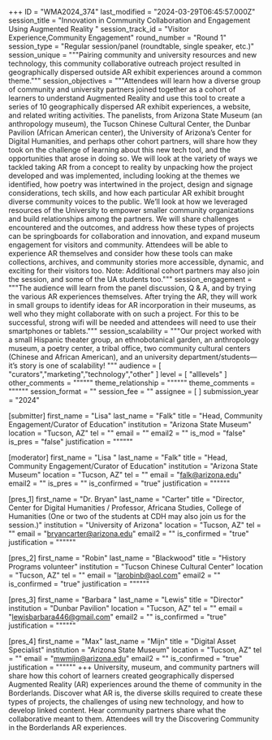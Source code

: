 +++
ID = "WMA2024_374"
last_modified = "2024-03-29T06:45:57.000Z"
session_title = "Innovation in Community Collaboration and Engagement Using Augmented Reality "
session_track_id = "Visitor Experience,Community Engagement"
round_number = "Round 1"
session_type = "Regular session/panel (roundtable, single speaker, etc.)"
session_unique = """Pairing community and university resources and new technology, this community collaborative outreach project resulted in geographically dispersed outside AR exhibit experiences around a common theme."""
session_objectives = """Attendees will learn how a diverse group of community and university partners joined together as a cohort of learners to understand Augmented Reality and use this tool to create a series of 10 geographically dispersed AR exhibit experiences, a website, and related writing activities. The panelists, from Arizona State Museum (an anthropology museum), the Tucson Chinese Cultural Center, the Dunbar Pavilion (African American center), the University of Arizona’s Center for Digital Humanities, and perhaps other cohort partners, will share how they took on the challenge of learning about this new tech tool, and the opportunities that arose in doing so. We will look at the variety of ways we tackled taking AR from a concept to reality by unpacking how the project developed and was implemented, including looking at the themes we identified, how poetry was intertwined in the project, design and signage considerations, tech skills, and how each particular AR exhibit brought diverse community voices to the public. We’ll look at how we leveraged resources of the University to empower smaller community organizations and build relationships among the partners. We will share challenges encountered and the outcomes, and address how these types of projects can be springboards for collaboration and innovation, and expand museum engagement for visitors and community. Attendees will be able to experience AR themselves and consider how these tools can make collections, archives, and community stories more accessible, dynamic, and exciting for their visitors too.
Note: Additional cohort partners may also join the session, and some of the UA students too."""
session_engagement = """The audience will learn from the panel discussion, Q & A, and by trying the various AR experiences themselves. After trying the AR, they will work in small groups to identify ideas for AR incorporation in their museums, as well who they might collaborate with on such a project. For this to be successful, strong wifi will be needed and attendees will need to use their smartphones or tablets."""
session_scalability = """Our project worked with a small Hispanic theater group, an ethnobotanical garden, an anthropology museum, a poetry center, a tribal office, two community cultural centers (Chinese and African American), and an university department/students—it’s story is one of scalability!
"""
audience = [ "curators","marketing","technology","other" ]
level = [ "alllevels" ]
other_comments = """"""
theme_relationship = """"""
theme_comments = """"""
session_format = ""
session_fee = ""
assignee = [  ]
submission_year = "2024"

[submitter]
first_name = "Lisa"
last_name = "Falk"
title = "Head, Community Engagement/Curator of Education"
institution = "Arizona State Museum"
location = "Tucson, AZ"
tel = ""
email = ""
email2 = ""
is_mod = "false"
is_pres = "false"
justification = """"""

[moderator]
first_name = "Lisa "
last_name = "Falk"
title = "Head, Community Engagement/Curator of Education"
institution = "Arizona State Museum"
location = "Tucson, AZ"
tel = ""
email = "falk@arizona.edu"
email2 = ""
is_pres = ""
is_confirmed = "true"
justification = """"""

[pres_1]
first_name = "Dr. Bryan"
last_name = "Carter"
title = "Director, Center for Digital Humanities / Professor, Africana Studies, College of Humanities   (One or two of the students at CDH may also join us for the session.)"
institution = "University of Arizona"
location = "Tucson, AZ"
tel = ""
email = "bryancarter@arizona.edu"
email2 = ""
is_confirmed = "true"
justification = """"""

[pres_2]
first_name = "Robin"
last_name = "Blackwood"
title = "History Programs volunteer"
institution = "Tucson Chinese Cultural Center"
location = "Tucson, AZ"
tel = ""
email = "larobinb@aol.com"
email2 = ""
is_confirmed = "true"
justification = """"""

[pres_3]
first_name = "Barbara "
last_name = "Lewis"
title = "Director"
institution = "Dunbar Pavilion"
location = "Tucson, AZ"
tel = ""
email = "lewisbarbara446@gmail.com"
email2 = ""
is_confirmed = "true"
justification = """"""

[pres_4]
first_name = "Max"
last_name = "Mijn"
title = "Digital Asset Specialist"
institution = "Arizona State Museum"
location = "Tucson, AZ"
tel = ""
email = "mwmijn@arizona.edu"
email2 = ""
is_confirmed = "true"
justification = """"""
+++
University, museum, and community partners will share how this cohort of learners created geographically dispersed Augmented Reality (AR) experiences around the theme of community in the Borderlands. Discover what AR is, the diverse skills required to create these types of projects, the challenges of using new technology, and how to develop linked content. Hear community partners share what the collaborative meant to them. Attendees will try the Discovering Community in the Borderlands AR experiences.
